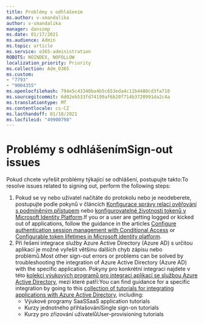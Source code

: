 ```yaml
---
title: Problémy s odhlášením
ms.author: v-smandalika
author: v-smandalika
manager: dansimp
ms.date: 01/17/2021
ms.audience: Admin
ms.topic: article
ms.service: o365-administration
ROBOTS: NOINDEX, NOFOLLOW
localization_priority: Priority
ms.collection: Adm_O365
ms.custom:
- "7793"
- "9004355"
ms.openlocfilehash: 794e5c43340ba4b5c653eda4c11b4480cd3fa710
ms.sourcegitcommit: 6d02eb533fd74199af6b20f714b3720991da2c4a
ms.translationtype: MT
ms.contentlocale: cs-CZ
ms.lasthandoff: 01/18/2021
ms.locfileid: "49900798"
---
```

# <a name="sign-out-issues"></a><span data-ttu-id="0585f-102">Problémy s odhlášením</span><span class="sxs-lookup"><span data-stu-id="0585f-102">Sign-out issues</span></span>

<span data-ttu-id="0585f-103">Pokud chcete vyřešit problémy týkající se odhlášení, postupujte takto:</span><span class="sxs-lookup"><span data-stu-id="0585f-103">To resolve issues related to signing out, perform the following steps:</span></span>

1. <span data-ttu-id="0585f-104">Pokud se vy nebo uživatel načítáte do protokolu nebo je neodeberete, postupujte podle pokynů v článcích [Konfigurace správy relací ověřování s podmíněným přístupem](https://docs.microsoft.com/azure/active-directory/conditional-access/howto-conditional-access-session-lifetime) nebo [konfigurovatelné životnosti tokenů v Microsoft Identity Platform](https://docs.microsoft.com/azure/active-directory/develop/active-directory-configurable-token-lifetimes).</span><span class="sxs-lookup"><span data-stu-id="0585f-104">If you or a user are getting logged or kicked out of applications, follow the guidance in the articles [Configure authentication session management with Conditional Access](https://docs.microsoft.com/azure/active-directory/conditional-access/howto-conditional-access-session-lifetime) or [Configurable token lifetimes in Microsoft identity platform](https://docs.microsoft.com/azure/active-directory/develop/active-directory-configurable-token-lifetimes).</span></span>
2. <span data-ttu-id="0585f-105">Při řešení integrace služby Azure Active Directory (Azure AD) s určitou aplikací je možné vyřešit většinu dalších chyb zápisu nebo problémů.</span><span class="sxs-lookup"><span data-stu-id="0585f-105">Most other sign-out errors or problems can be solved by troubleshooting the integration of Azure Active Directory (Azure AD) with the specific application.</span></span> <span data-ttu-id="0585f-106">Pokyny pro konkrétní integraci najdete v této [kolekci výukových programů pro integraci aplikací se službou Azure Active Directory](https://docs.microsoft.com/azure/active-directory/saas-apps/tutorial-list), mezi které patří:</span><span class="sxs-lookup"><span data-stu-id="0585f-106">You can find guidance for a specific integration by going to this [collection of tutorials for integrating applications with Azure Active Directory](https://docs.microsoft.com/azure/active-directory/saas-apps/tutorial-list), including:</span></span>
    - <span data-ttu-id="0585f-107">Výukové programy SaaS</span><span class="sxs-lookup"><span data-stu-id="0585f-107">SaaS application tutorials</span></span>
    - <span data-ttu-id="0585f-108">Kurzy jednotného přihlašování</span><span class="sxs-lookup"><span data-stu-id="0585f-108">Single sign-on tutorials</span></span>
    - <span data-ttu-id="0585f-109">Kurzy pro zřizování uživatelů</span><span class="sxs-lookup"><span data-stu-id="0585f-109">User-provisioning tutorials</span></span>